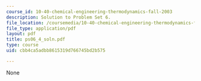 ```yaml
---
course_id: 10-40-chemical-engineering-thermodynamics-fall-2003
description: Solution to Problem Set 6.
file_location: /coursemedia/10-40-chemical-engineering-thermodynamics-fall-2003/cbb4ca5adbb8615319d766745bd2b575_ps06_4_soln.pdf
file_type: application/pdf
layout: pdf
title: ps06_4_soln.pdf
type: course
uid: cbb4ca5adbb8615319d766745bd2b575

---
```

None